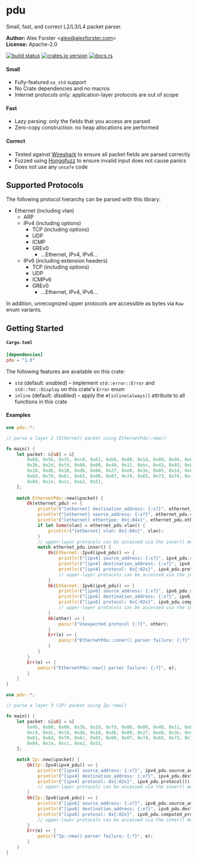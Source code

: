 # pdu

Small, fast, and correct L2/L3/L4 packet parser.

**Author:** Alex Forster \<alex@alexforster.com\><br/>
**License:** Apache-2.0

[![build status](https://travis-ci.org/alexforster/pdu.svg?branch=master)](https://travis-ci.org/alexforster/pdu)
[![crates.io version](https://img.shields.io/crates/v/pdu.svg)](https://crates.io/crates/pdu)
[![docs.rs](https://docs.rs/pdu/badge.svg)](https://docs.rs/pdu)

#### Small

 * Fully-featured `no_std` support
 * No Crate dependencies and no macros
 * Internet protocols only: application-layer protocols are out of scope

#### Fast

 * Lazy parsing: only the fields that you access are parsed
 * Zero-copy construction: no heap allocations are performed

#### Correct

 * Tested against [Wireshark](https://www.wireshark.org/docs/man-pages/tshark.html) to ensure all packet fields are parsed correctly
 * Fuzzed using [Honggfuzz](https://github.com/google/honggfuzz) to ensure invalid input does not cause panics
 * Does not use any `unsafe` code

## Supported Protocols

The following protocol hierarchy can be parsed with this library:

 * Ethernet (including vlan)
   * ARP
   * IPv4 (including options)
     * TCP (including options)
     * UDP
     * ICMP
     * GREv0
       * ...Ethernet, IPv4, IPv6...
   * IPv6 (including extension headers)
     * TCP (including options)
     * UDP
     * ICMPv6
     * GREv0
       * ...Ethernet, IPv4, IPv6...

In addition, unrecognized upper protocols are accessible as bytes via `Raw` enum variants.

## Getting Started

#### `Cargo.toml`

```toml
[dependencies]
pdu = "1.0"
```

The following features are available on this crate:

 * `std` (default: *enabled*) – implement `std::error::Error` and `std::fmt::Display` on this crate's `Error` enum 
 * `inline` (default: *disabled*) – apply the `#[inline(always)]` attribute to all functions in this crate 

#### Examples

```rust
use pdu::*;

// parse a layer 2 (Ethernet) packet using EthernetPdu::new()

fn main() {
    let packet: &[u8] = &[
        0x68, 0x5b, 0x35, 0xc0, 0x61, 0xb6, 0x00, 0x1d, 0x09, 0x94, 0x65, 0x38, 0x08, 0x00, 0x45, 0x00, 0x00,
        0x3b, 0x2d, 0xfd, 0x00, 0x00, 0x40, 0x11, 0xbc, 0x43, 0x83, 0xb3, 0xc4, 0x2e, 0x83, 0xb3, 0xc4, 0xdc,
        0x18, 0xdb, 0x18, 0xdb, 0x00, 0x27, 0xe0, 0x3e, 0x05, 0x1d, 0x07, 0x15, 0x08, 0x07, 0x65, 0x78, 0x61,
        0x6d, 0x70, 0x6c, 0x65, 0x08, 0x07, 0x74, 0x65, 0x73, 0x74, 0x41, 0x70, 0x70, 0x08, 0x01, 0x31, 0x0a,
        0x04, 0x1e, 0xcc, 0xe2, 0x51,
    ];
    
    match EthernetPdu::new(&packet) {
        Ok(ethernet_pdu) => {
            println!("[ethernet] destination_address: {:x?}", ethernet_pdu.destination_address().as_ref());
            println!("[ethernet] source_address: {:x?}", ethernet_pdu.source_address().as_ref());
            println!("[ethernet] ethertype: 0x{:04x}", ethernet_pdu.ethertype());
            if let Some(vlan) = ethernet_pdu.vlan() {
                println!("[ethernet] vlan: 0x{:04x}", vlan);
            }
            // upper-layer protocols can be accessed via the inner() method
            match ethernet_pdu.inner() {
                Ok(Ethernet::Ipv4(ipv4_pdu)) => {
                    println!("[ipv4] source_address: {:x?}", ipv4_pdu.source_address().as_ref());
                    println!("[ipv4] destination_address: {:x?}", ipv4_pdu.destination_address().as_ref());
                    println!("[ipv4] protocol: 0x{:02x}", ipv4_pdu.protocol());
                    // upper-layer protocols can be accessed via the inner() method (not shown)
                }
                Ok(Ethernet::Ipv6(ipv6_pdu)) => {
                    println!("[ipv6] source_address: {:x?}", ipv6_pdu.source_address().as_ref());
                    println!("[ipv6] destination_address: {:x?}", ipv6_pdu.destination_address().as_ref());
                    println!("[ipv6] protocol: 0x{:02x}", ipv6_pdu.computed_protocol());
                    // upper-layer protocols can be accessed via the inner() method (not shown)
                }
                Ok(other) => {
                    panic!("Unexpected protocol {:?}", other);
                }
                Err(e) => {
                    panic!("EthernetPdu::inner() parser failure: {:?}", e);
                }
            }
        }
        Err(e) => {
            panic!("EthernetPdu::new() parser failure: {:?}", e);
        }
    }
}
```

```rust
use pdu::*;

// parse a layer 3 (IP) packet using Ip::new()

fn main() {
    let packet: &[u8] = &[
        0x45, 0x00, 0x00, 0x3b, 0x2d, 0xfd, 0x00, 0x00, 0x40, 0x11, 0xbc, 0x43, 0x83, 0xb3, 0xc4, 0x2e, 0x83, 0xb3,
        0xc4, 0xdc, 0x18, 0xdb, 0x18, 0xdb, 0x00, 0x27, 0xe0, 0x3e, 0x05, 0x1d, 0x07, 0x15, 0x08, 0x07, 0x65, 0x78,
        0x61, 0x6d, 0x70, 0x6c, 0x65, 0x08, 0x07, 0x74, 0x65, 0x73, 0x74, 0x41, 0x70, 0x70, 0x08, 0x01, 0x31, 0x0a,
        0x04, 0x1e, 0xcc, 0xe2, 0x51,
    ];

    match Ip::new(&packet) {
        Ok(Ip::Ipv4(ipv4_pdu)) => {
            println!("[ipv4] source_address: {:x?}", ipv4_pdu.source_address().as_ref());
            println!("[ipv4] destination_address: {:x?}", ipv4_pdu.destination_address().as_ref());
            println!("[ipv4] protocol: 0x{:02x}", ipv4_pdu.protocol());
            // upper-layer protocols can be accessed via the inner() method (not shown)
        }
        Ok(Ip::Ipv6(ipv6_pdu)) => {
            println!("[ipv6] source_address: {:x?}", ipv6_pdu.source_address().as_ref());
            println!("[ipv6] destination_address: {:x?}", ipv6_pdu.destination_address().as_ref());
            println!("[ipv6] protocol: 0x{:02x}", ipv6_pdu.computed_protocol());
            // upper-layer protocols can be accessed via the inner() method (not shown)
        }
        Err(e) => {
            panic!("Ip::new() parser failure: {:?}", e);
        }
    }
}
```
